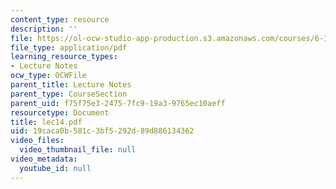```yaml
---
content_type: resource
description: ''
file: https://ol-ocw-studio-app-production.s3.amazonaws.com/courses/6-111-introductory-digital-systems-laboratory-spring-2006/19caca0b581c3bf5292d89d886134362_lec14.pdf
file_type: application/pdf
learning_resource_types:
- Lecture Notes
ocw_type: OCWFile
parent_title: Lecture Notes
parent_type: CourseSection
parent_uid: f75f75e3-2475-7fc9-19a3-9765ec10aeff
resourcetype: Document
title: lec14.pdf
uid: 19caca0b-581c-3bf5-292d-89d886134362
video_files:
  video_thumbnail_file: null
video_metadata:
  youtube_id: null
---
```

